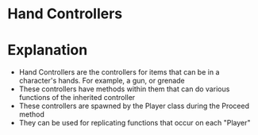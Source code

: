 ﻿# Hand Controllers

# Explanation

- Hand Controllers are the controllers for items that can be in a character's hands. For example, a gun, or grenade
- These controllers have methods within them that can do various functions of the inherited controller
- These controllers are spawned by the Player class during the Proceed method
- They can be used for replicating functions that occur on each "Player"

